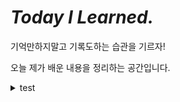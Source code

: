 # *Today I Learned.*
기억만하지말고 기록도하는 습관을 기르자!

오늘 제가 배운 내용을 정리하는 공간입니다.

<details>
  <summary>test</summary>
  <ul>
    <li>
      <details>
      <summary><a href="" target="_blank">test</a></summary>
        <ul>
          <li><a href="e" target="_blank">test</a></li>
        </ul>
      </details>
    </li>
   
